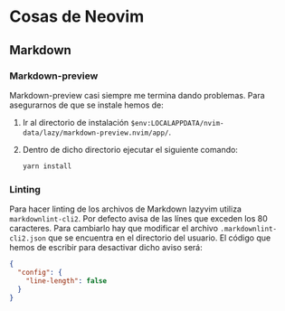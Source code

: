 # Cosas de Neovim

## Markdown

### Markdown-preview

Markdown-preview casi siempre me termina dando problemas. Para asegurarnos de que se instale hemos de:

1. Ir al directorio de instalación `$env:LOCALAPPDATA/nvim-data/lazy/markdown-preview.nvim/app/`.
2. Dentro de dicho directorio ejecutar el siguiente comando:

   ```bash
   yarn install
   ```

### Linting

Para hacer linting de los archivos de Markdown lazyvim utiliza `markdownlint-cli2`. Por defecto avisa de las línes que exceden los 80 caracteres. Para cambiarlo hay que modificar el archivo `.markdownlint-cli2.json` que se encuentra en el directorio del usuario. El código que hemos de escribir para desactivar dicho aviso será:

```json
{
  "config": {
    "line-length": false
  }
}
```
